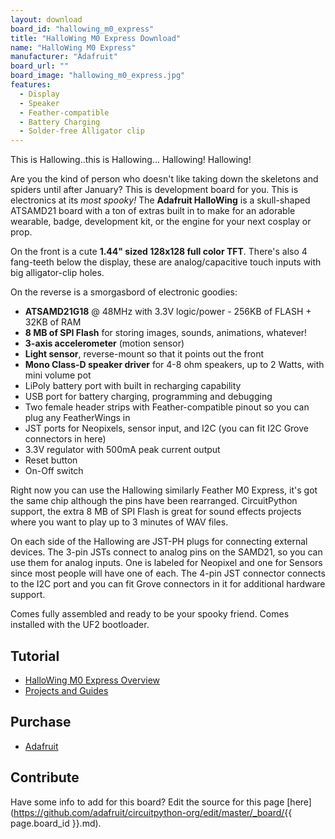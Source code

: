 ```yaml
---
layout: download
board_id: "hallowing_m0_express"
title: "HalloWing M0 Express Download"
name: "HalloWing M0 Express"
manufacturer: "Adafruit"
board_url: ""
board_image: "hallowing_m0_express.jpg"
features:
  - Display
  - Speaker
  - Feather-compatible
  - Battery Charging
  - Solder-free Alligator clip
---
```


This is Hallowing..this is Hallowing... Hallowing! Hallowing! 

Are you the kind of person who doesn't like taking down the skeletons and spiders until after January? This is development board for you. This is electronics at its _most spooky!_ The **Adafruit HalloWing** is a skull-shaped ATSAMD21 board with a ton of extras built in to make for an adorable wearable, badge, development kit, or the engine for your next cosplay or prop.

On the front is a cute **1.44" sized 128x128 full color TFT**. There's also 4 fang-teeth below the display, these are analog/capacitive touch inputs with big alligator-clip holes.

On the reverse is a smorgasbord of electronic goodies:

*   **ATSAMD21G18** @ 48MHz with 3.3V logic/power - 256KB of FLASH + 32KB of RAM
*   **8 MB of SPI Flash** for storing images, sounds, animations, whatever!
*   **3-axis accelerometer** (motion sensor)
*   **Light sensor**, reverse-mount so that it points out the front
*   **Mono Class-D speaker driver** for 4-8 ohm speakers, up to 2 Watts, with mini volume pot
*   LiPoly battery port with built in recharging capability
*   USB port for battery charging, programming and debugging
*   Two female header strips with Feather-compatible pinout so you can plug any FeatherWings in
*   JST ports for Neopixels, sensor input, and I2C (you can fit I2C Grove connectors in here)
*   3.3V regulator with 500mA peak current output
*   Reset button
*   On-Off switch

Right now you can use the Hallowing similarly Feather M0 Express, it's got the same chip although the pins have been rearranged. CircuitPython support, the extra 8 MB of SPI Flash is great for sound effects projects where you want to play up to 3 minutes of WAV files.

On each side of the Hallowing are JST-PH plugs for connecting external devices. The 3-pin JSTs connect to analog pins on the SAMD21, so you can use them for analog inputs. One is labeled for Neopixel and one for Sensors since most people will have one of each. The 4-pin JST connector connects to the I2C port and you can fit Grove connectors in it for additional hardware support.

Comes fully assembled and ready to be your spooky friend. Comes installed with the UF2 bootloader.

## Tutorial

- [HalloWing M0 Express Overview](https://learn.adafruit.com/adafruit-hallowing)
- [Projects and Guides](https://learn.adafruit.com/search?q=Hallowing%20M0)

## Purchase

* [Adafruit](https://www.adafruit.com/product/3900)

## Contribute

Have some info to add for this board? Edit the source for this page [here](https://github.com/adafruit/circuitpython-org/edit/master/_board/{{ page.board_id }}.md).

